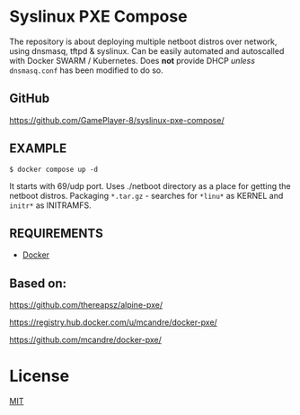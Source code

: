 # Syslinux PXE Compose

The repository is about deploying multiple netboot distros over network, using dnsmasq, tftpd & syslinux.
Can be easily automated and autoscalled with Docker SWARM / Kubernetes. Does **not** provide DHCP *unless* `dnsmasq.conf` 
has been modified to do so.

## GitHub

https://github.com/GamePlayer-8/syslinux-pxe-compose/

## EXAMPLE
```
$ docker compose up -d
```
It starts with 69/udp port. Uses ./netboot directory as a place for getting the netboot distros.
Packaging `*.tar.gz` - searches for `*linu*` as KERNEL and `initr*` as INITRAMFS.

## REQUIREMENTS

* [Docker](https://www.docker.com/)

## Based on:
https://github.com/thereapsz/alpine-pxe/

https://registry.hub.docker.com/u/mcandre/docker-pxe/

https://github.com/mcandre/docker-pxe/

# License

[MIT](LICENSE.md)
